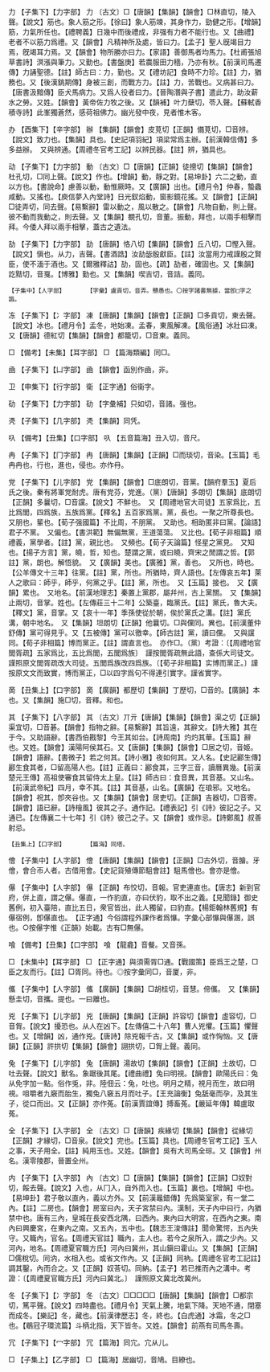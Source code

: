 <!-- { "loadSidebar": true } -->
力	【子集下】【力字部】	力	〔古文〕□【唐韻】【集韻】【韻會】□林直切，陵入聲。【說文】筋也。象人筋之形。【徐曰】象人筋竦，其身作力，勁健之形。【增韻】筋，力氣所任也。【禮聘義】日幾中而後禮成，非强有力者不能行也。又【曲禮】老者不以筋力爲禮。又【韻會】凡精神所及處，皆曰力。【孟子】聖人旣竭目力焉，旣竭耳力焉。又【韻會】物所勝亦曰力。【家語】善御馬者均馬力。【杜甫張旭草書詩】溟漲與筆力。又勤也。【書盤庚】若農服田力穡，乃亦有秋。【前漢司馬遷傳】力誦聖德。【註】師古曰：力，勤也。又【禮坊記】食時不力珍。【註】力，猶務也。又【後漢銚期傳】身被三創，而戰方力。【註】力，苦戰也。又病甚曰力。【唐書汲黯傳】臣犬馬病力。又爲人役者曰力。【晉陶潛與子書】遣此力，助汝薪水之勞。又姓。【韻會】黃帝佐力牧之後。又【韻補】叶力蘖切，苓入聲。【蘇軾香積寺詩】此峯獨蒼然，感荷祖佛力。幽光發中夜，見者惟木客。

办	【酉集下】【辛字部】	辦	【集韻】【韻會】皮莧切【正韻】備莧切，□音辨。【說文】致力也。【集韻】具也。【史記項羽紀】項梁常爲主辦。【前漢韓信傳】多多益辦。　又與辨通。【周禮冬官考工記】以辨民器。【註】辨，猶具也。

动	【子集下】【力字部】	動	〔古文〕□【唐韻】【正韻】徒摠切【集韻】【韻會】杜孔切，□同上聲。【說文】作也。【增韻】動，靜之對。【易坤卦】六二之動，直以方也。【書說命】慮善以動，動惟厥時。又【廣韻】出也。【禮月令】仲春，蟄蟲咸動。又搖也。【庾信夢入內堂詩】日光釵焰動，窗影鏡花搖。又【韻會】【正韻】□徒弄切，同去聲。【易繫辭】雷以動之，風以散之。【韻會】凡物自動，則上聲。彼不動而我動之，則去聲。又【集韻】覩孔切，音董。振動，拜也，以兩手相擊而拜。今倭人拜以兩手相擊，蓋古之遺法。

劼	【子集下】【力字部】	劼	【唐韻】恪八切【集韻】【韻會】丘八切，□慳入聲。【說文】愼也。从力，吉聲。【書酒誥】汝劼毖殷獻臣。【註】汝當用力戒謹殷之賢臣，使不湎于酒也。又【爾雅釋詁】劼，固也。【疏】劼者，確固也。又【集韻】訖黠切，音戛。【博雅】勤也。又【集韻】喫吉切，音詰。義同。

	【子集中】【人字部】		【字彙】盧貢切，音弄。戇愚也。〇按字諸書無據，當卽□字之譌。

冻	【子集下】【冫字部】	凍	【唐韻】【集韻】【韻會】【正韻】□多貢切，東去聲。【說文】冰也。【禮月令】孟冬，地始凍。孟春，東風解凍。【風俗通】冰壯曰凍。又【唐韻】德紅切【集韻】【韻會】都籠切，□音東。義同。

□	【備考】【未集】【耳字部】	□	【篇海類編】同□。

凾	【子集下】【凵字部】	凾	【韻會】函別作凾，非。

卫	【申集下】【行字部】	衛	【正字通】俗衞字。

劯	【子集下】【力字部】	劯	【字彙補】只如切，音諸。强也。

凴	【子集下】【几字部】	凴	【集韻】同凭。

叺	【備考】【丑集】【口字部】	叺	【五音篇海】丑入切，音尺。

冉	【子集下】【冂字部】	冉	【唐韻】【集韻】【正韻】□而琰切，音染。【玉篇】毛冉冉也，行也，進也，侵也。亦作冄。

党	【子集下】【儿字部】	党	【集韻】【韻會】□底朗切，音黨。【韻府羣玉】夏后氏之後。秦有將軍党耐虎。唐有党芬，党進。（黨）【唐韻】多朗切【集韻】底朗切【正韻】多曩切，□音讜。【說文】不鮮也。　又【周禮地官大司徒】五家爲比，五比爲閭，四爲族，五族爲黨。【釋名】五百家爲黨。黨，長也。一聚之所尊長也。　又朋也，輩也。【荀子强國篇】不比周，不朋黨。　又助也。相助匿非曰黨。【論語】君子不黨。　又偏也。【書洪範】無偏無黨，王道蕩蕩。　又比也。【荀子非相篇】順禮義，黨學者。【註】黨，親比也。　又頻也。【荀子天論篇】怪星之黨見。　又知也。【揚子方言】黨，皢，哲，知也。楚謂之黨，或曰皢，齊宋之閒謂之哲。【郭註】黨，朗也。解悟貌。　又【廣韻】美也。【廣雅】黨，善也。　又所也，時也。【公羊傳文十三年】往黨。【註】黨，所也。所猶時，齊人語也。【左傳哀五年】萊人之歌曰：師乎，師乎，何黨之乎。【註】黨，所也。　又【玉篇】接也。　又【廣韻】累也。　又地名。【前漢地理志】秦置上黨郡，屬幷州，古上黨關。　又【集韻】止兩切，音掌。姓也。【左傳莊三十二年】公築臺，臨黨氏。【註】黨氏，魯大夫。【釋文】黨，音掌。又【哀十一年】季孫使從於朝，俟於黨氏之溝。【註】黨氏溝，朝中地名。　又【集韻】坦朗切【正韻】他曩切。□與儻同。兾也。【前漢董仲舒傳】黨可得見乎。又【五被傳】黨可以徼幸。【師古註】黨，讀曰儻。　又與讜同。【荀子非相篇】博而黨正。【註】謂直言也。　亦作□。（黨）考證：〔【周禮地官閭胥疏】五家爲比，五比爲閭，五閭爲族〕　謹按閭胥疏無此語，查係大司徒文。謹照原文閭胥疏改大司徒。五閭爲族改四爲族。〔【荀子非相篇】实博而黨正。〕謹按原文文而致實，博而黨正，□以四字爲句不得連引實字。謹省實字。 

啇	【丑集上】【口字部】	啇	【廣韻】都歷切【集韻】丁歷切，□音的。【廣韻】本也。又【集韻】施□切，音釋。和也。

其	【子集下】【八字部】	其	〔古文〕丌亓【唐韻】【集韻】【韻會】渠之切【正韻】渠宜切，□音碁。【韻會】指物之辭。【易繫辭】其旨遠，其辭文。【詩大雅】其在于今。又助語辭。【書西伯戡黎】今王其如台。【詩周南】灼灼其華。【玉篇】辭也。又姓。【韻會】漢陽阿侯其石。又【唐韻】【集韻】【韻會】□居之切，音姬。【韻會】語辭。【書微子】若之何其。【詩小雅】夜如何其。又人名。【史記酈生傳】酈生食其者，□留高陽人也。【註】正義曰：酈食其，三字三音，讀曆異幾。【前漢楚元王傳】高祖使審食其留侍太上皇。【註】師古曰：食音異，其音基。又山名。【前漢武帝紀】四月，幸不其。【註】其音基，山名。【廣韻】在琅邪。又地名。【韻會】祝其，卽夾谷也。又【集韻】【韻會】居吏切。【正韻】吉器切，□音寄。【韻會】語已辭。【詩檜風】彼其之子。通作記。【禮表記】引《詩》彼記之子。又通已。【左傳襄二十七年】引《詩》彼己之子。又【韻會】或作忌。【詩鄭風】叔善射忌。

	【丑集上】【口字部】		【篇海】同塔。

儈	【子集中】【人字部】	儈	【唐韻】【集韻】【韻會】【正韻】□古外切，音膾。牙儈，會合帀人者。古借用會。【史記貨殖傳節駔會註】駔馬儈也。會亦是儈。

儤	【子集中】【人字部】	儤	【正韻】布恔切，音報。官吏連直也。【唐志】新到官府，倂上直，謂之儤。儤直，一作豹直，亦曰伏豹，取不出之義。【見聞錄】御史舊例，初入臺陪，直比五日，衆官皆出，此人獨留，曰豹直。【楊鉅翰林舊規】有儤宿例，卽儤直也。　【正字通】今俗謂程外課作者爲懪。字彙心部懪與儤溷，誤也。○按儤字惟《正韻》始載。古有□無儤。

喰	【備考】【丑集】【口字部】	喰	【龍龕】音餐。又音孫。

□	【未集中】【耳字部】	□	【正字通】與須需胥□通。【戰國策】臣爲王之楚，□臣之友而行。【註】□胥同。待也。◎按字彙同□，音厦，非。

儶	【子集中】【人字部】	儶	【廣韻】【集韻】□胡桂切，音慧。偙儶。　又【集韻】懸圭切，音攜。提也。一曰離也。

兇	【子集下】【儿字部】	兇	【唐韻】【集韻】【正韻】許容切【韻會】虛容切，□音胷。【說文】擾恐也。从人在凶下。【左傳僖二十八年】曹人兇懼。【玉篇】懼聲也。又【增韻】凶，通作兇。【唐詩】除兇報千古。又【集韻】或作恟忷。又【唐韻】【正韻】許拱切【集韻】【韻會】詡拱切，□胷上聲。義同。

兔	【子集下】【儿字部】	兔	【唐韻】湯故切【集韻】【韻會】【正韻】土故切，□吐去聲。【說文】獸名。象踞後其尾。【禮曲禮】兔曰明視。【韻會】歐陽氏曰：兔从免字加一點。俗作兎，非。陸佃云：兔，吐也。明月之精，視月而生，故曰明視。咀嚼者九竅而胎生，獨兔八竅五月而吐子。【王充論衡】兔舐毫而孕，及其生子，從口而出。又【正韻】亦作菟。【前漢賈誼傳】搏畜菟。【嚴延年傳】韓盧取菟。

全	【子集下】【入字部】	全	〔古文〕□【唐韻】疾緣切【集韻】【韻會】從緣切【正韻】才緣切，□音泉。【說文】完也。【玉篇】具也。【周禮冬官考工記】玉人之事，天子用全。【註】純用玉也。又姓。【韻會】吳有大司馬全琮。又【韻會】州名。漢零陵郡，晉置全州。

内	【子集下】【入字部】	內	〔古文〕□【唐韻】【集韻】【韻會】【正韻】□奴對切，餒去聲。【說文】入也，从冂入，自外而入也。【玉篇】裏也。【增韻】中也。【易坤卦】君子敬以直內，義以方外。又【前漢鼂錯傳】先爲築室家，有一堂二內。【註】二房也。【韻會】房室曰內，天子宮禁曰內。漢制，天子內中曰行，內猶禁中也。唐有三內，皇城在長安西北隅，曰西內。東內曰大明宮，在西內之東。南內曰興慶宮，在東內之南。又五內，五中也。【魏志王浚傳註】聞命驚愕，五內失守。又職內，官名。【周禮天官註】職內，主人也。若今之泉所入，謂之少內。又河內，地名。【周禮夏官職方氏】河內曰冀州，其山鎭曰霍山。又【集韻】【正韻】□儒稅切。同汭，水相入也。或省文作內。又【正韻】同枘。【周禮冬官考工記註】調其鑿，內而合之。又【正韻】奴荅切。同納。【孟子】若已推而內之溝中。考證：〔【周禮夏官職方氏】河內曰冀北。〕　謹照原文冀北改冀州。 

冬	【子集下】【冫字部】	冬	〔古文〕□□□□□【唐韻】【集韻】【韻會】□都宗切，篤平聲。【說文】四時盡也。【禮月令】天氣上騰，地氣下降。天地不通，閉塞而成冬。【樂記】冬，藏也。【前漢律歷志】冬，終也。【白虎通】冰霜，冬之□也。【鶡冠子環流篇】斗柄北指，天下皆冬。又姓。【韻會】前燕有司馬冬壽。

冗	【子集下】【冖字部】	冗	【篇海】同宂。宂从儿。

□	【子集上】【乙字部】	□	【篇海】居幽切，音鳩。目繚也。

